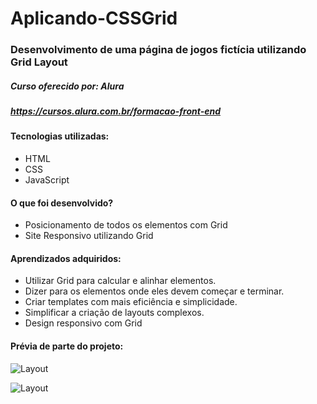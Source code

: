 # Aplicando-CSSGrid

### Desenvolvimento de uma página de jogos fictícia utilizando Grid Layout

##### Curso oferecido por: Alura
##### https://cursos.alura.com.br/formacao-front-end

#### Tecnologias utilizadas:

* HTML
* CSS
* JavaScript

#### O que foi desenvolvido?

* Posicionamento de todos os elementos com Grid
* Site Responsivo utilizando Grid

#### Aprendizados adquiridos:

* Utilizar Grid para calcular e alinhar elementos.
* Dizer para os elementos onde eles devem começar e terminar.
* Criar templates com mais eficiência e simplicidade.
* Simplificar a criação de layouts complexos.
* Design responsivo com Grid

#### Prévia de parte do projeto:

![Layout](https://i.imgur.com/qZnv8Ma.png "Layout")

![Layout](https://i.imgur.com/RMotDfF.png "Layout")


